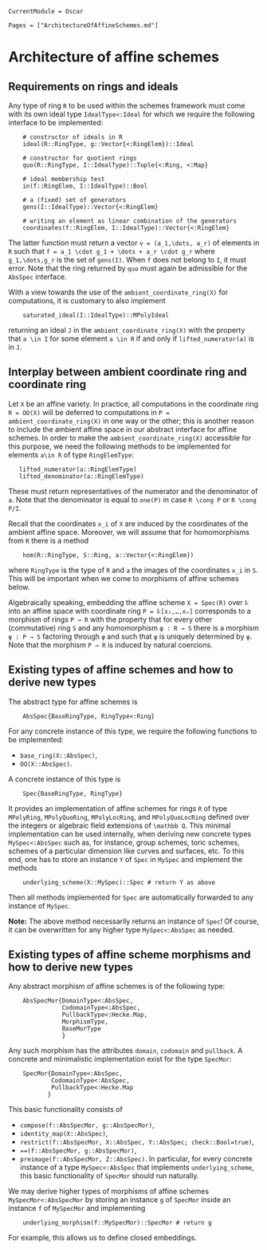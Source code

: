 ```@meta
CurrentModule = Oscar
```

```@contents
Pages = ["ArchitectureOfAffineSchemes.md"]
```


# Architecture of affine schemes

## Requirements on rings and ideals

Any type of ring ``R`` to be used within the schemes framework
must come with its own ideal type `IdealType<:Ideal` for which
we require the following interface to be implemented:
```
    # constructor of ideals in R
    ideal(R::RingType, g::Vector{<:RingElem})::Ideal

    # constructor for quotient rings
    quo(R::RingType, I::IdealType)::Tuple{<:Ring, <:Map}

    # ideal membership test
    in(f::RingElem, I::IdealType)::Bool

    # a (fixed) set of generators
    gens(I::IdealType)::Vector{<:RingElem}

    # writing an element as linear combination of the generators
    coordinates(f::RingElem, I::IdealType)::Vector{<:RingElem}
```
The latter function must return a vector ``v = (a_1,\dots, a_r)``
of elements in ``R`` such that ``f = a_1 \cdot g_1 + \dots + a_r \cdot g_r``
where ``g_1,\dots,g_r`` is the set of `gens(I)`. When ``f`` does
not belong to ``I``, it must error. Note that the ring returned by
`quo` must again be admissible for the `AbsSpec` interface.

With a view towards the use of the `ambient_coordinate_ring(X)` for computations,
it is customary to also implement
```
    saturated_ideal(I::IdealType)::MPolyIdeal
```
returning an ideal ``J`` in the `ambient_coordinate_ring(X)` with the property
that ``a \in I`` for some element ``a \in R`` if and only if
`lifted_numerator(a)` is in ``J``.


## Interplay between ambient coordinate ring and coordinate ring

Let ``X`` be an affine variety.
In practice, all computations in the coordinate ring `R = OO(X)` will be deferred to
computations in `P = ambient_coordinate_ring(X)` in one way or the other;
this is another reason to include the ambient affine space in our abstract
interface for affine schemes. In order to make the `ambient_coordinate_ring(X)`
accessible for this purpose, we need the following methods to be implemented
for elements ``a\in R`` of type `RingElemType`:
```
   lifted_numerator(a::RingElemType)
   lifted_denominator(a::RingElemType)
```
These must return representatives of the numerator and the denominator
of ``a``. Note that the denominator is equal to `one(P)` in case
``R \cong P`` or ``R \cong P/I``.

Recall that the coordinates ``x_i`` of ``X`` are induced by the coordinates of
the ambient affine space.
Moreover, we will assume that for homomorphisms from ``R``
there is a method
```
    hom(R::RingType, S::Ring, a::Vector{<:RingElem})
```
where `RingType` is the type of ``R`` and `a` the images
of the coordinates ``x_i`` in ``S``. This will be important
when we come to morphisms of affine schemes below.

Algebraically speaking, embedding the affine scheme ``X = Spec(R)`` over ``𝕜``
into an affine space with coordinate ring ``P = 𝕜[x₁,…,xₙ]`` corresponds to
a morphism of rings ``P → R`` with the property that for every other (commutative)
ring ``S`` and any homomorphism ``φ : R → S`` there is a morphism
``ψ : P → S`` factoring through ``φ`` and such that ``φ``
is uniquely determined by ``ψ``.
Note that the morphism ``P → R`` is induced by natural coercions.


## Existing types of affine schemes and how to derive new types

The abstract type for affine schemes is
```@docs
    AbsSpec{BaseRingType, RingType<:Ring}
```
For any concrete instance of this type, we require the following
functions to be implemented:
- `base_ring(X::AbsSpec)`,
- `OO(X::AbsSpec)`.

A concrete instance of this type is
```@docs
    Spec{BaseRingType, RingType}
```
It provides an implementation of affine schemes for rings ``R`` of type
`MPolyRing`, `MPolyQuoRing`, `MPolyLocRing`, and `MPolyQuoLocRing`
defined over the integers or algebraic field extensions of ``\mathbb Q``.
This minimal implementation can be used internally, when deriving new
concrete types `MySpec<:AbsSpec` such as, for instance,
group schemes, toric schemes, schemes of a particular dimension
like curves and surfaces, etc. To this end, one has to store
an instance `Y` of `Spec` in `MySpec` and implement the methods
```
    underlying_scheme(X::MySpec)::Spec # return Y as above
```
Then all methods implemented for `Spec` are automatically
forwarded to any instance of `MySpec`.

**Note:** The above method necessarily returns an instance of `Spec`!
Of course, it can be overwritten for any higher type `MySpec<:AbsSpec` as needed.


## Existing types of affine scheme morphisms and how to derive new types

Any abstract morphism of affine schemes is of the following type:
```@docs
    AbsSpecMor{DomainType<:AbsSpec,
               CodomainType<:AbsSpec,
               PullbackType<:Hecke.Map,
               MorphismType,
               BaseMorType
               }
```
Any such morphism has the attributes `domain`, `codomain` and `pullback`.
A concrete and minimalistic implementation exist for the type `SpecMor`:
```@docs
    SpecMor{DomainType<:AbsSpec,
            CodomainType<:AbsSpec,
            PullbackType<:Hecke.Map
           }
```
This basic functionality consists of
- `compose(f::AbsSpecMor, g::AbsSpecMor)`,
- `identity_map(X::AbsSpec)`,
- `restrict(f::AbsSpecMor, X::AbsSpec, Y::AbsSpec; check::Bool=true)`,
- `==(f::AbsSpecMor, g::AbsSpecMor)`,
- `preimage(f::AbsSpecMor, Z::AbsSpec)`.
In particular, for every concrete instance of a type `MySpec<:AbsSpec` that
implements `underlying_scheme`, this basic functionality of `SpecMor`
should run naturally.

We may derive higher types of morphisms of affine schemes `MySpecMor<:AbsSpecMor`
by storing an instance `g` of `SpecMor` inside an instance `f` of
`MySpecMor` and implementing
```
    underlying_morphism(f::MySpecMor)::SpecMor # return g
```
For example, this allows us to define closed embeddings.
